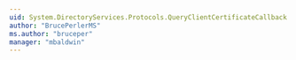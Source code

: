 ```yaml
---
uid: System.DirectoryServices.Protocols.QueryClientCertificateCallback
author: "BrucePerlerMS"
ms.author: "bruceper"
manager: "mbaldwin"
---
```

